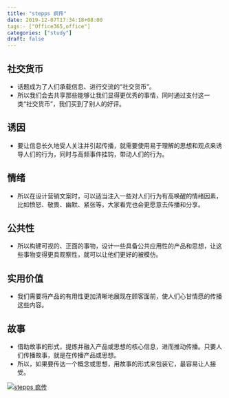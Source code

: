 ```yaml
---
title: "stepps 疯传"
date: 2019-12-07T17:34:18+08:00
tags:- ["Office365,office"]
categories: ["study"]
draft: false
---
```


## 社交货币
- 话题成为了人们承载信息、进行交流的“社交货币”。
- 所以我们会去共享那些能够让我们显得更优秀的事情，同时通过支付这一类“社交货币”，我们买到了别人的好评。
## 诱因
- 要让信息长久地受人关注并引起传播，就需要使用易于理解的思想和观点来诱导人们的行为，同时与高频事件挂钩，带动人们的行为。
## 情绪
- 所以在设计营销文案时，可以适当注入一些对人们行为有高唤醒的情绪因素，比如愤怒、敬畏、幽默、紧张等，大家看完也会更愿意去传播和分享。
## 公共性
- 所以构建可视的、正面的事物，设计一些具备公共应用性的产品和思想，让这些事物变得更具观察性，就可以让他们更好的被模仿。
## 实用价值
- 我们需要将产品的有用性更加清晰地展现在顾客面前，使人们心甘情愿的传播这些内容。
## 故事
- 借助故事的形式，提炼并融入产品或思想的核心信息，进而推动传播。只要人们传播故事，就是在传播产品或思想。
- 所以，如果要传达一个概念或思想，用故事的形式来包装它，最容易让人接受。

[![stepps 疯传](https://pic2.superbed.cn/item/5deb71b7f1f6f81c50422609.png)](https://pic2.superbed.cn/item/5deb71b7f1f6f81c50422609.png)